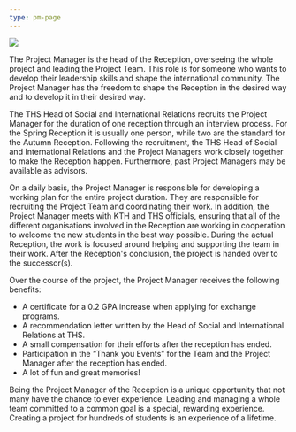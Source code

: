 ```yaml
---
type: pm-page
---
```

![](/./pm-collage.png)

The Project Manager is the head of the Reception, overseeing the whole project and leading the Project Team. This role is for someone who wants to develop their leadership skills and shape the international community. The Project Manager has the freedom to shape the Reception in the desired way and to develop it in their desired way.

The THS Head of Social and International Relations recruits the Project Manager for the duration of one reception through an interview process. For the Spring Reception it is usually one person, while two are the standard for the Autumn Reception. Following the recruitment, the THS Head of Social and International Relations and the Project Managers work closely together to make the Reception happen. Furthermore, past Project Managers may be available as advisors. 

On a daily basis, the Project Manager is responsible for developing a working plan for the entire project duration. They are responsible for recruiting the Project Team and coordinating their work. In addition, the Project Manager meets with KTH and THS officials, ensuring that all of the different organisations involved in the Reception are working in cooperation to welcome the new students in the best way possible. During the actual Reception, the work is focused around helping and supporting the team in their work. After the Reception's conclusion, the project is handed over to the successor(s). 

Over the course of the project, the Project Manager receives the following benefits:

* A certificate for a 0.2 GPA increase when applying for exchange programs.
* A recommendation letter written by the Head of Social and International Relations at THS.
* A small compensation for their efforts after the reception has ended.
* Participation in the “Thank you Events” for the Team and the Project Manager after the reception has ended.
* A lot of fun and great memories!

Being the Project Manager of the Reception is a unique opportunity that not many have the chance to ever experience. Leading and managing a whole team committed to a common goal is a special, rewarding experience. Creating a project for hundreds of students is an experience of a lifetime.
